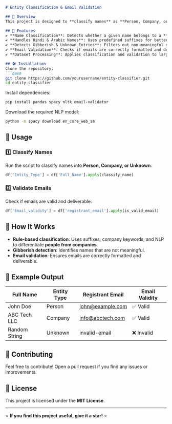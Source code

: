 



```md
# Entity Classification & Email Validation  

## 📌 Overview  
This project is designed to **classify names** as **Person, Company, or Unknown** and **validate email addresses** for accuracy and deliverability. It helps clean and refine datasets by identifying **registrant names** and detecting **invalid emails**.  

## 🚀 Features  
✔️ **Name Classification**: Detects whether a given name belongs to a **person** or a **company**.  
✔️ **Handles Hindi & Arabic Names**: Uses predefined suffixes for better classification.  
✔️ **Detects Gibberish & Unknown Entries**: Filters out non-meaningful names.  
✔️ **Email Validation**: Checks if emails are correctly formatted and deliverable.  
✔️ **Dataset Processing**: Applies classification and validation to large datasets.  

## 🛠️ Installation  
Clone the repository:  
```bash
git clone https://github.com/yourusername/entity-classifier.git
cd entity-classifier
```
Install dependencies:  
```bash
pip install pandas spacy nltk email-validator
```
Download the required NLP model:  
```bash
python -m spacy download en_core_web_sm
```

## 📂 Usage  
### 1️⃣ **Classify Names**  
Run the script to classify names into **Person, Company, or Unknown**:  
```python
df['Entity_Type'] = df['Full_Name'].apply(classify_name)
```

### 2️⃣ **Validate Emails**  
Check if emails are valid and deliverable:  
```python
df['Email_validity'] = df['registrant_email'].apply(is_valid_email)
```

## 🔎 How It Works  
- **Rule-based classification**: Uses suffixes, company keywords, and NLP to differentiate **people from companies**.  
- **Gibberish detection**: Identifies names that are not meaningful.  
- **Email validation**: Ensures emails are correctly formatted and deliverable.  

## 📌 Example Output  
| Full Name        | Entity Type | Registrant Email      | Email Validity |
|------------------|------------|-----------------------|---------------|
| John Doe        | Person     | john@example.com     | ✅ Valid |
| ABC Tech LLC    | Company    | info@abctech.com     | ✅ Valid |
| Random String   | Unknown    | invalid-email        | ❌ Invalid |

## 🤝 Contributing  
Feel free to contribute! Open a pull request if you find any issues or improvements.  

## 📜 License  
This project is licensed under the **MIT License**.  

---

⭐ **If you find this project useful, give it a star!** ⭐
```
